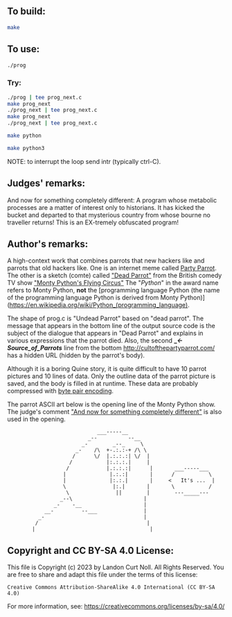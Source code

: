## To build:

```sh
make
```


## To use:

```sh
./prog
```


### Try:

```sh
./prog | tee prog_next.c
make prog_next
./prog_next | tee prog_next.c
make prog_next
./prog_next | tee prog_next.c

make python

make python3
```

NOTE: to interrupt the loop send intr (typically ctrl-C).


## Judges' remarks:

And now for something completely different: A program whose metabolic
processes are a matter of interest only to historians. It has kicked the bucket
and departed to that mysterious country from whose bourne no traveller returns!
This is an EX-tremely obfuscated program!


## Author's remarks:

A high-context work that combines parrots that new hackers like and parrots that
old hackers like. One is an internet meme called [Party
Parrot](https://cultofthepartyparrot.com). The other is a
sketch (comte) called ["Dead
Parrot"](https://en.wikipedia.org/wiki/Dead_Parrot_sketch) from the British
comedy TV show ["Monty Python's Flying Circus"](https://en.wikipedia.org/wiki/Monty_Python%27s_Flying_Circus)
The "_Python_" in the award name refers to Monty Python, **not** the
[programming language Python (the name of the programming language Python is
derived from Monty
Python)](https://en.wikipedia.org/wiki/Python_(programming_language).


The shape of prog.c is "Undead Parrot" based on "dead parrot". The message that
appears in the bottom line of the output source code is the subject of the
dialogue that appears in "Dead Parrot" and explains in various expressions that
the parrot died. Also, the second **__<-_Source_of_Parrots__** line from the bottom
<http://cultofthepartyparrot.com/> has a hidden URL (hidden by the parrot's body).

Although it is a boring Quine story, it is quite difficult to have 10 parrot
pictures and 10 lines of data. Only the outline data of the parrot picture is
saved, and the body is filled in at runtime. These data are probably compressed
with [byte pair encoding](https://en.wikipedia.org/wiki/Byte_pair_encoding).

The parrot ASCII art below is the opening line of the Monty Python show. The judge's
comment ["And now for something completely
different"](https://en.wikipedia.org/wiki/And_Now_for_Something_Completely_Different) is also used in the
opening.

```
                             ___-----__
                          _--          --__
                        _-        _--_     \
                      _-    /\  +-.:.:-+ /\ \
                     /      \/  |.:.:.:| \/  |
                    /           |:.:.:.|     |
                   /            |.:.:.:|      |       ___-----___
                  |              |.:.:|       |      /           \
                  |              |:.:.|       |     <   It's ...  |
                  \               |:.|       |       \           /
                   \               ||        |        ---_____---
                 _--\                       |
               _-    -__                    |
            __-         --___               |
          _-                                |
         /                                   |
        |                                     |
```


## Copyright and CC BY-SA 4.0 License:

This file is Copyright (c) 2023 by Landon Curt Noll.  All Rights Reserved.
You are free to share and adapt this file under the terms of this license:

    Creative Commons Attribution-ShareAlike 4.0 International (CC BY-SA 4.0)

For more information, see: https://creativecommons.org/licenses/by-sa/4.0/
